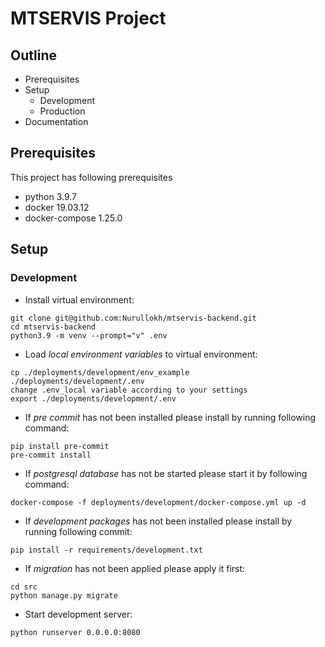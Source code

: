 # MTSERVIS Project

## Outline
- Prerequisites
- Setup
    - Development
    - Production
- Documentation


## Prerequisites
This project has following prerequisites
- python 3.9.7
- docker 19.03.12
- docker-compose 1.25.0


## Setup

### Development

- Install virtual environment:
```
git clone git@github.com:Nurullokh/mtservis-backend.git
cd mtservis-backend
python3.9 -m venv --prompt="v" .env
```

- Load *local environment variables* to virtual environment:
```
cp ./deployments/development/env_example ./deployments/development/.env
change .env_local variable according to your settings
export ./deployments/development/.env
```

- If *pre commit* has not been installed please install by running following command:
```
pip install pre-commit
pre-commit install
```

- If *postgresql database* has not be started please start it by following command:
```
docker-compose -f deployments/development/docker-compose.yml up -d
```

- If *development packages* has not been installed please install by running following commit:
```
pip install -r requirements/development.txt
```

- If *migration* has not been applied please apply it first:
```
cd src
python manage.py migrate
```

- Start development server:
```
python runserver 0.0.0.0:8080
```
